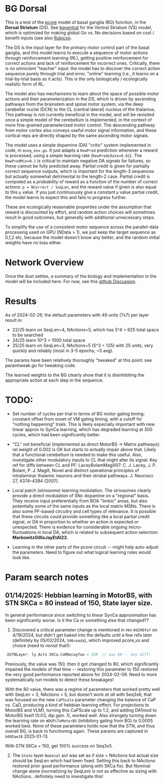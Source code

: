# BG Dorsal

This is a test of the [pcore](../../PCORE_BG.md) model of basal ganglia (BG) function, in the **Dorsal Striatum** (DS).  See [bgventral](../bgventral) for the Ventral Striatum (VS) model, which is optimized for making global Go vs. No decisions based on cost / benefit inputs (see also [Rubicon](../../Rubicon.md).

The DS is the input layer for the primary motor control part of the basal ganglia, and this model learns to execute a sequence of motor actions through reinforcement  learning (RL), getting positive reinforcement for correct actions and lack of reinforcement for incorrect ones.  Critically, there is no omnicient "teacher" input: the model has to discover the correct action sequence purely through trial and error, "online" learning (i.e., it learns on a trial-by-trial basis as it acts). This is the only biologically / ecologically realistic form of RL.

The model also has mechanisms to learn about the space of possible motor actions and their parameterization in the DS, which is driven by ascending pathways from the brainstem and spinal motor system, via the deep cerebellar nuclei (DCN) to the CL (central lateral) nucleus of the thalamus.  This pathway is not currently beneficial in the model, and will be revisited once a simple model of the cerebellum is implemented, in the context of more fine-grained parameterized motor control.  The descending pathway from motor cortex also conveys useful motor signal information, and these cortical reps are directly shaped by the same ascending motor signals.

The model uses a simple dopamine (DA) "critic" system implemented in code, in `mseq_env.go`.  It just adapts a `RewPred` prediction whenever a reward is processed, using a simple learning rate (`RewPredLRate=0.01`).  The `RewPredMin=0.1` is critical to maintain negative DA signals for failures, so these cannot be fully predicted away.  Partial credit is given for partially correct sequence outputs, which is important for the length-3 sequences but actually somewhat detrimental to the length-2 case.  Partial credit is computed as a *probability* of reward as a function of the number of correct actions: `p = NCorrect / SeqLen`, and the reward value if given is also equal to this `p` value.  If you just continuously give a constant `p` value partial credit, the model learns to expect this and fails to progress further.

These are ecologically reasonable properties under the assumption that reward is discounted by effort, and random action choices will sometimes result in good outcomes, but generally with additional unnecessary steps.

To simplify the use of a consistent motor sequence across the parallel-data processing used on GPU (NData > 1), we just keep the target sequence as 0,1,2 etc, because the model doesn't know any better, and the random initial weights have no bias either.

# Network Overview

Once the dust settles, a summary of the biology and implementation in the model will be included here.  For now, see this [github Discussion](https://github.com/emer/axon/discussions/326).

# Results

As of 2024-02-29, the default parameters with 49 units (7x7) per layer result in:

* 22/25 learn on SeqLen=4, NActions=5, which has 5^4 = 625 total space to be searched
* 24/25 learn 10^3 = 1000 total space
* 25/25 learn on SeqLen=3, NActions=5 (5^3 = 125) with 25 units, very quickly and reliably (most in 3-5 epochs; ~5 avg).

The params have been relatively thoroughly "tweaked" at this point: see paramtweak.go for tweaking code.

The learned weights to the BG clearly show that it is disinhibiting the appropriate action at each step in the sequence.

# TODO:

* Set number of cycles per trial in terms of BG motor gating timing: constant offset from onset of VM gating timing, with a cutoff for "nothing happening" trials. This is likely especially important with new linear approx to SynCa learning, which has degraded learning at 300 cycles, which had been significantly better.

* "CL" not beneficial (implemented as direct MotorBS -> Matrix pathways): rel weight of 0.002 is OK but starts to actually impair above that.  Likely that a functional cerebellum is needed to make this useful.  Also, investigate other modulatory inputs to CL that might alter its signal.  Key ref for diffs between CL and PF: LaceyBolamMagill07: C. J. Lacey, J. P. Bolam, P. J. Magill, Novel and distinct operational principles of intralaminar thalamic neurons and their striatal pathways. J. Neurosci. 27, 4374–4384 (2007).

* Local patch (striosome) learning modulation.  The striosomes clearly provide a direct modulation of SNc dopamine on a "regional" basis.  They receive input preferentially from BOA "limbic" areas, but also potentially some of the same inputs as the local matrix MSNs.  There is also some PF-based circuitry and cell types of relevance.  It is possible that these circuits could provide something like a local partial credit signal, or DA in proportion to whether an action is expected or unexpected.  There is evidence for considerable ongoing micro-fluctuations in local DA, which is related to subsequent action selection: **MarkowitzGillisJayEtAI23**. 

* Learning in the other parts of the pcore circuit -- might help auto-adjust the parameters.  Need to figure out what logical learning rules would look like.

# Param search notes

## 01/14/2025: Hebbian learning in MotorBS, with STN SKCa = 80 instead of 150, State layer size.

In general performance since switching to linear SynCa approximation has been significantly worse. Is it the Ca or something else that changed??

1. Discovered a critical parameter change is mentioned in rev `0d290fe7` on 4/19/2024, but didn't get baked into the defaults until a few refs later (definitely by 05/02/2024, `546ceada`), which improved pcore_vs and choice (need to revisit that!):
```Go
.DSTNLayer: ly.Acts.SKCa.CaRDecayTau = 150  // was 80 -- key diff!  
```

Previously, the value was 150, then it got changed to 80, which significantly impaired the models of that time -- restoring this parameter to 150 restored the very good performance reported above for 2024-02-09. Need to more systematically run models to detect these breakages!

With the 80 value, there was a regime of parameters that worked pretty well with SeqLen = 3, NActions = 5, but doesn't work _at all_ with Seq3x6, that was focused on the new `CaPScale` parameter changing the balance of CaP vs. CaD, producing a kind of hebbian learning effect. For projections to MotorBS and VLM1, turning this CaPScale up to 1.2, and adding DA1mod to MotorBS itself (0.03, dip gain .1), worked well. Also strangely turning down the learning rate on `#DGPiToMotorBS` (inhibitory gating from BG) to 0.0005 worked best. None of these parameters holds now that the STN, and thus overall BG, is back to functioning again. These params are captured in `b095ae18` 2025-01-13.

With STN SKCa = 150, get 100% success on Seq3x5.

2. The `State` layer `Nominal` act was set as if size = NActions but actual size should be SeqLen which had been fixed. Setting this back to NActions restored prior good performance (along with SKCa fix). But Nominal change alone (normalizing by SeqLen) is not as effective as sizing with NActions.. definitely need to investigate this!

